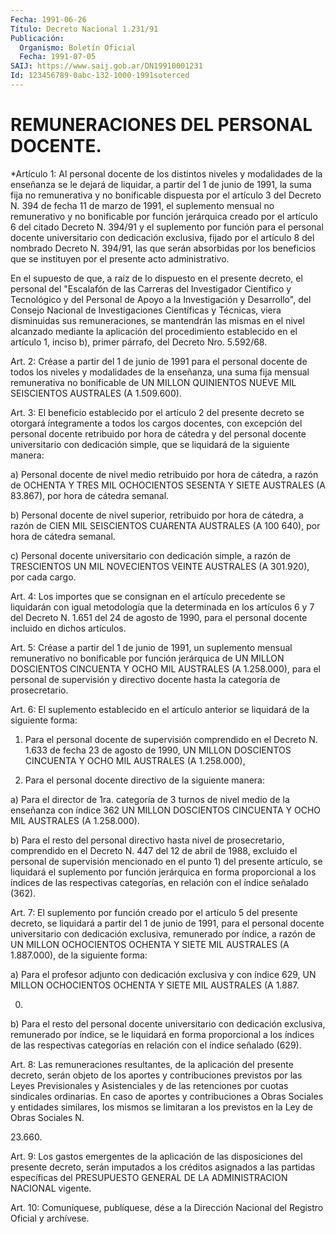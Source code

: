 ```yaml
---
Fecha: 1991-06-26
Título: Decreto Nacional 1.231/91
Publicación:
  Organismo: Boletín Oficial
  Fecha: 1991-07-05
SAIJ: https://www.saij.gob.ar/DN19910001231
Id: 123456789-0abc-132-1000-1991soterced
---
```

# REMUNERACIONES DEL PERSONAL DOCENTE.

<a id="1"></a>
*Artículo  1:  Al  personal docente de los distintos niveles y modalidades de la enseñanza  se le dejará de liquidar, a partir del 1 de junio de 1991, la suma fija  no  remunerativa y no bonificable dispuesta por el artículo 3 del Decreto  N.  394  de  fecha  11  de marzo   de  1991,  el  suplemento  mensual  no  remunerativo  y  no bonificable  por  función  jerárquica  creado por el artículo 6 del citado  Decreto  N.  394/91 y el suplemento  por  función  para  el personal docente universitario  con  dedicación  exclusiva,  fijado por  el    artículo 8 del nombrado Decreto N. 394/91, las que serán absorbidas por los beneficios que se instituyen por el presente acto administrativo.

En el supuesto  de  que,  a  raíz  de  lo  dispuesto en el presente decreto, el personal del "Escalafón de las Carreras del Investigador Científico y Tecnológico y del  Personal de Apoyo a la Investigación y Desarrollo", del Consejo Nacional de Investigaciones  Científicas  y  Técnicas,  viera  disminuidas  sus remuneraciones,  se  mantendrán  las mismas en el  nivel  alcanzado mediante  la  aplicación  del  procedimiento    establecido  en  el artículo  1, inciso b), primer párrafo, del Decreto  Nro. 5.592/68.

<a id="2"></a>
Art.  2:   Créase  a  partir  del 1 de junio de 1991 para el personal  docente  de  todos  los  niveles   y  modalidades  de  la enseñanza, una suma fija mensual remunerativa  no bonificable de UN MILLON  QUINIENTOS NUEVE MIL SEISCIENTOS AUSTRALES  (A  1.509.600).

<a id="3"></a>
Art.  3:   El  beneficio  establecido  por el artículo 2 del presente  decreto  se  otorgará  íntegramente  a todos  los  cargos docentes,  con excepción del personal docente retribuido  por  hora de cátedra y  del  personal  docente  universitario  con dedicación simple, que se liquidará de la siguiente manera:

a)  Personal  docente  de  nivel  medio  retribuido  por  hora  de cátedra, a razón de OCHENTA Y TRES MIL OCHOCIENTOS SESENTA Y  SIETE AUSTRALES (A 83.867), por hora de cátedra semanal.

b)  Personal  docente  de  nivel  superior, retribuido por hora de cátedra, a razón de CIEN MIL SEISCIENTOS  CUARENTA AUSTRALES (A 100 640), por hora de cátedra semanal.

c) Personal docente universitario con dedicación  simple,  a razón de  TRESCIENTOS  UN  MIL  NOVECIENTOS VEINTE AUSTRALES (A 301.920), por cada cargo.

<a id="4"></a>
Art.  4:   Los  importes  que  se  consignan  en el artículo precedente  se liquidarán con igual metodología que la  determinada en los artículos  6  y  7 del  Decreto N. 1.651 del 24 de agosto de 1990,  para  el  personal  docente incluido  en  dichos  artículos.

<a id="5"></a>
Art. 5: Créase a partir del 1 de junio de 1991, un suplemento mensual  remunerativo  no  bonificable por función jerárquica de UN MILLON DOSCIENTOS CINCUENTA  Y  OCHO  MIL  AUSTRALES (A 1.258.000), para  el  personal  de  supervisión y directivo  docente  hasta  la categoría de prosecretario.

<a id="6"></a>
Art. 6: El suplemento establecido en el artículo anterior se liquidará de la siguiente forma:

1) Para  el  personal  docente  de  supervisión  comprendido en el Decreto  N.  1.633  de  fecha  23  de  agosto  de  1990, UN  MILLON DOSCIENTOS  CINCUENTA  Y  OCHO  MIL  AUSTRALES  (A  1.258.000),

2) Para el personal docente directivo de la siguiente  manera:

a)  Para el director de 1ra. categoría de 3 turnos de nivel  medio de la  enseñanza  con  índice  362 UN MILLON DOSCIENTOS CINCUENTA Y OCHO MIL AUSTRALES (A 1.258.000).

b) Para el resto del personal directivo hasta nivel de prosecretario, comprendido en el  Decreto N. 447 del 12 de abril de 1988, excluido el personal de supervisión  mencionado  en  el punto 1)  del  presente  artículo, se liquidará el suplemento por función jerárquica en forma  proporcional  a los índices de las respectivas categorías, en relación con el índice señalado (362).

<a id="7"></a>
Art.  7:  El suplemento por función creado por el artículo 5 del presente decreto,  se  liquidará  a  partir  del  1 de junio de 1991,   para  el  personal  docente  universitario  con  dedicación exclusiva,  remunerado por índice, a razón de UN MILLON OCHOCIENTOS OCHENTA Y SIETE  MIL  AUSTRALES  (A  1.887.000),  de  la  siguiente forma:

a) Para el profesor adjunto con dedicación exclusiva y con  índice 629,  UN MILLON OCHOCIENTOS OCHENTA Y SIETE MIL AUSTRALES (A 1.887.

000)

b)  Para  el    resto   del  personal  docente  universitario  con dedicación exclusiva, remunerado  por  índice,  se  le liquidará en forma  proporcional a los índices de las respectivas categorías  en relación con el índice señalado (629).

<a id="8"></a>
Art. 8: Las remuneraciones resultantes, de la aplicación del presente  decreto,  serán  objeto  de  los aportes y contribuciones previstos  por las Leyes Previsionales y  Asistenciales  y  de  las retenciones  por cuotas sindicales ordinarias. En caso de aportes y contribuciones  a  Obras Sociales y entidades similares, los mismos se limitaran a los previstos  en  la  Ley  de  Obras Sociales N.

23.660.

<a id="9"></a>
Art.  9:   Los  gastos  emergentes  de  la aplicación de las disposiciones del presente decreto, serán imputados  a los créditos asignados a las partidas específicas del PRESUPUESTO GENERAL  DE LA ADMINISTRACION NACIONAL vigente.

<a id="10"></a>
Art.  10:   Comuníquese,  publíquese,  dése  a  la Dirección Nacional del Registro Oficial y archívese.
